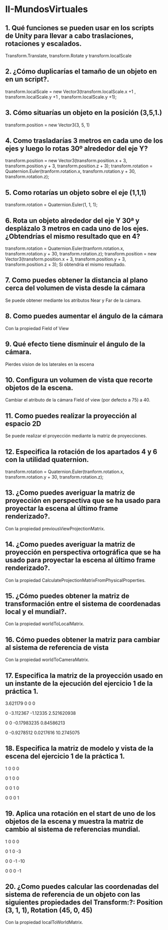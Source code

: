 # II-MundosVirtuales

## 1. Qué funciones se pueden usar en los scripts de Unity para llevar a cabo traslaciones, rotaciones y escalados.
Transform.Translate, transform.Rotate y transform.localScale
## 2. ¿Cómo duplicarías el tamaño de un objeto en en un script?.
transform.localScale = new Vector3(transform.localScale.x +1 , transform.localScale.y +1 , transform.localScale.y +1);
## 3. Cómo situarías un objeto en la posición (3,5,1.)
transform.position = new Vector3(3, 5, 1)
## 4. Como trasladarías 3 metros en cada uno de los ejes y luego lo rotas 30º alrededor del eje Y?
transform.position = new Vector3(transform.position.x + 3, transform.position.y + 3, transform.position.z + 3); 
transform.rotation = Quaternion.Euler(tranform.rotation.x, transform.rotation.y + 30, transform.rotation.z);
## 5. Como rotarías un objeto sobre el eje (1,1,1)
transform.rotation = Quaternion.Euler(1, 1, 1);
## 6. Rota un objeto alrededor del eje Y 30ª y desplázalo 3 metros en cada uno de los ejes. ¿Obtendrías el mismo resultado que en 4?
transform.rotation = Quaternion.Euler(tranform.rotation.x, transform.rotation.y + 30, transform.rotation.z);
transform.position = new Vector3(transform.position.x + 3, transform.position.y + 3, transform.position.z + 3); 
Si obtendría el mismo resultado.
## 7. Como puedes obtener la distancia al plano cerca del volumen de vista desde la cámara
Se puede obtener mediante los atributos Near y Far de la cámara.
## 8. Como puedes aumentar el ángulo de la cámara
Con la propiedad Field of View
## 9. Qué efecto tiene disminuir el ángulo de la cámara.
Pierdes vision de los laterales en la escena
## 10. Configura un volumen de vista que recorte objetos de la escena.
Cambiar el atributo de la cámara Field of view (por defecto a 75) a 40.
## 11. Como puedes realizar la proyección al espacio 2D
Se puede realizar el proyección mediante la matriz de proyecciones.
## 12. Especifica la rotación de los apartados 4 y 6 con la utilidad quaternion.
transform.rotation = Quaternion.Euler(tranform.rotation.x, transform.rotation.y + 30, transform.rotation.z);
## 13. ¿Como puedes averiguar la matriz de proyección en perspectiva que se ha usado para proyectar la escena al último frame renderizado?.
Con la propiedad previousViewProjectionMatrix.
## 14. ¿Como puedes averiguar la matriz de proyección en perspectiva ortográfica que se ha usado para proyectar la escena al último frame renderizado?.
Con la propiedad CalculateProjectionMatrixFromPhysicalProperties.
## 15. ¿Cómo puedes obtener la matriz de transformación entre el sistema de coordenadas local y el mundial?.
Con la propiedad worldToLocalMatrix.
## 16. Cómo puedes obtener la matriz para cambiar al sistema de referencia de vista
Con la propiedad worldToCameraMatrix.
## 17. Especifica la matriz de la proyección usado en un instante de la ejecución del ejercicio 1 de la práctica 1.
3.621179 0 0 0

0 -3.112367 -1.12335 2.521620938

0 0 -0.17983235 0.84586213

0 -0.9278512 0.0217616 10.2745075
## 18. Especifica la matriz de modelo y vista de la escena del ejercicio 1 de la práctica 1.
1 0 0 0

0 1 0 0

0 0 1 0

0 0 0 1

## 19. Aplica una rotación en el start de uno de los objetos de la escena y muestra la matriz de cambio al sistema de referencias mundial.
1 0 0 0

0 1 0 -3

0 0 -1 -10

0 0 0 -1
## 20. ¿Como puedes calcular las coordenadas del sistema de referencia de un objeto con las siguientes propiedades del Transform:?: Position (3, 1, 1), Rotation (45, 0, 45)
Con la propiedad localToWorldMatrix.
